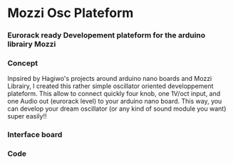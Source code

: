 # Mozzi Osc Plateform
### Eurorack ready Developement plateform for the arduino librairy Mozzi  


### Concept

Inpsired by Hagiwo's projects around arduino nano boards and Mozzi Librairy, I created this rather simple oscillator oriented developpement plateform.
This allow to connect quickly four knob, one 1V/oct input, and one Audio out (eurorack level) to your arduino nano board. This way, you can develop your dream oscillator (or any kind of sound module you want) super easily!!


### Interface board

### Code